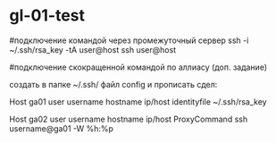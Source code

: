 # gl-01-test

#подключение командой через промежуточный сервер
ssh -i ~/.ssh/rsa_key -tA user@host ssh user@host

#подключение скокращенной командой по аллиасу (доп. задание)

создать в папке ~/.ssh/ файл config
и прописать сдел:

Host ga01
	user username
	hostname ip/host
	identityfile ~/.ssh/rsa_key
	
Host ga02
	user username
        hostname ip/host
	ProxyCommand  ssh username@ga01 -W %h:%p
